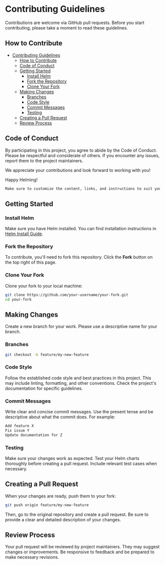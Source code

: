 # Contributing Guidelines

Contributions are welcome via GitHub pull requests. Before you start contributing, please take a moment to read these guidelines.

## How to Contribute

- [Contributing Guidelines](#contributing-guidelines)
  - [How to Contribute](#how-to-contribute)
  - [Code of Conduct](#code-of-conduct)
  - [Getting Started](#getting-started)
    - [Install Helm](#install-helm)
    - [Fork the Repository](#fork-the-repository)
    - [Clone Your Fork](#clone-your-fork)
  - [Making Changes](#making-changes)
    - [Branches](#branches)
    - [Code Style](#code-style)
    - [Commit Messages](#commit-messages)
    - [Testing](#testing)
  - [Creating a Pull Request](#creating-a-pull-request)
  - [Review Process](#review-process)

## Code of Conduct

By participating in this project, you agree to abide by the Code of Conduct. Please be respectful and considerate of others. If you encounter any issues, report them to the project maintainers.

We appreciate your contributions and look forward to working with you!

Happy Helming!

```bash
Make sure to customize the content, links, and instructions to suit your specific Helm chart repository. Once you have this README in place, it will help guide contributors and maintain a healthy collaboration environment.
```

## Getting Started

### Install Helm

Make sure you have Helm installed. You can find installation instructions in [Helm Install Guide](https://helm.sh/docs/intro/install/).

### Fork the Repository

To contribute, you'll need to fork this repository. Click the **Fork** button on the top right of this page.

### Clone Your Fork

Clone your fork to your local machine:

```bash
git clone https://github.com/your-username/your-fork.git
cd your-fork
```

## Making Changes

Create a new branch for your work. Please use a descriptive name for your branch.

### Branches

```bash
git checkout -b feature/my-new-feature
```

### Code Style

Follow the established code style and best practices in this project. This may include linting, formatting, and other conventions. Check the project's documentation for specific guidelines.

### Commit Messages

Write clear and concise commit messages. Use the present tense and be descriptive about what the commit does. For example:

```bash
Add feature X
Fix issue Y
Update documentation for Z
```

### Testing

Make sure your changes work as expected. Test your Helm charts thoroughly before creating a pull request. Include relevant test cases when necessary.

## Creating a Pull Request

When your changes are ready, push them to your fork:

```bash
git push origin feature/my-new-feature
```

Then, go to the original repository and create a pull request. Be sure to provide a clear and detailed description of your changes.

## Review Process

Your pull request will be reviewed by project maintainers. They may suggest changes or improvements. Be responsive to feedback and be prepared to make necessary revisions.
